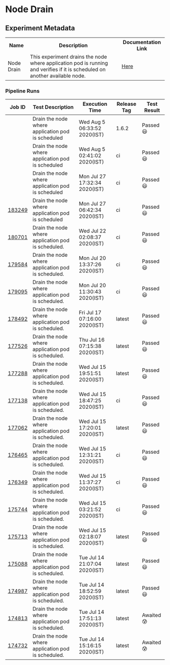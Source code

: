 # Node Drain

## Experiment Metadata

<table>
<tr>
<th> Name </th>
<th> Description </th>
<th> Documentation Link </th>
</tr>
<tr>
 <td> Node Drain </td>
 <td> This experiment drains the node where application pod is running and verifies if it is scheduled on another available node. </td>
 <td>  <a href="https://docs.litmuschaos.io/docs/node-drain/"> Here </a> </td>
 </tr>
 </table>

 ### Pipeline Runs


| Job ID |   Test Description         | Execution Time | Release Tag   | Test Result   |
 |---------|---------------------------| --------------|--------|--------|
|     <a href= "https://gitlab.mayadata.io/litmuschaos/litmus-e2e/-/jobs/"></a>           |  Drain the node where application pod is scheduled           | Wed Aug  5 06:33:52 2020(IST)  | 1.6.2 | Passed :smiley: |
|     <a href= "https://gitlab.mayadata.io/litmuschaos/litmus-e2e/-/jobs/"></a>           |  Drain the node where application pod is scheduled           | Wed Aug  5 02:41:02 2020(IST)  | ci | Passed :smiley: |
|     <a href= "https://gitlab.mayadata.io/litmuschaos/litmus-e2e/-/jobs/"></a>           |  Drain the node where application pod is scheduled           | Mon Jul 27 17:32:34 2020(IST)  | ci | Passed :smiley: |
|     <a href= "https://gitlab.mayadata.io/litmuschaos/litmus-e2e/-/jobs/183249">183249</a>           |  Drain the node where application pod is scheduled           | Mon Jul 27 06:42:34 2020(IST)  | ci | Passed :smiley: |
|     <a href= "https://gitlab.mayadata.io/litmuschaos/litmus-e2e/-/jobs/180701">180701</a>           |  Drain the node where application pod is scheduled.           | Wed Jul 22 02:08:37 2020(IST)  | ci | Passed :smiley: |
|     <a href= "https://gitlab.mayadata.io/litmuschaos/litmus-e2e/-/jobs/179584">179584</a>           |  Drain the node where application pod is scheduled.           | Mon Jul 20 13:37:26 2020(IST)  | ci | Passed :smiley: |
|     <a href= "https://gitlab.mayadata.io/litmuschaos/litmus-e2e/-/jobs/179095">179095</a>           |  Drain the node where application pod is scheduled.           | Mon Jul 20 11:30:43 2020(IST)  | ci | Passed :smiley: |
|     <a href= "https://gitlab.mayadata.io/litmuschaos/litmus-e2e/-/jobs/178492">178492</a>           |  Drain the node where application pod is scheduled.           | Fri Jul 17 07:16:00 2020(IST)  | latest | Passed :smiley: |
|     <a href= "https://gitlab.mayadata.io/litmuschaos/litmus-e2e/-/jobs/177526">177526</a>           |  Drain the node where application pod is scheduled.           | Thu Jul 16 07:15:38 2020(IST)  | latest | Passed :smiley: |
|     <a href= "https://gitlab.mayadata.io/litmuschaos/litmus-e2e/-/jobs/177288">177288</a>           |  Drain the node where application pod is scheduled.           | Wed Jul 15 19:51:51 2020(IST)  | latest | Passed :smiley: |
|     <a href= "https://gitlab.mayadata.io/litmuschaos/litmus-e2e/-/jobs/177138">177138</a>           |  Drain the node where application pod is scheduled.           | Wed Jul 15 18:47:25 2020(IST)  | ci | Passed :smiley: |
|     <a href= "https://gitlab.mayadata.io/litmuschaos/litmus-e2e/-/jobs/177062">177062</a>           |  Drain the node where application pod is scheduled.           | Wed Jul 15 17:20:01 2020(IST)  | latest | Passed :smiley: |
|     <a href= "https://gitlab.mayadata.io/litmuschaos/litmus-e2e/-/jobs/176465">176465</a>           |  Drain the node where application pod is scheduled.           | Wed Jul 15 12:31:21 2020(IST)  | ci | Passed :smiley: |
|     <a href= "https://gitlab.mayadata.io/litmuschaos/litmus-e2e/-/jobs/176349">176349</a>           |  Drain the node where application pod is scheduled.           | Wed Jul 15 11:37:27 2020(IST)  | ci | Passed :smiley: |
|     <a href= "https://gitlab.mayadata.io/litmuschaos/litmus-e2e/-/jobs/175744">175744</a>           |  Drain the node where application pod is scheduled.           | Wed Jul 15 03:21:52 2020(IST)  | ci | Passed :smiley: |
|     <a href= "https://gitlab.mayadata.io/litmuschaos/litmus-e2e/-/jobs/175713">175713</a>           |  Drain the node where application pod is scheduled.           | Wed Jul 15 02:18:07 2020(IST)  | latest | Passed :smiley: |
|     <a href= "https://gitlab.mayadata.io/litmuschaos/litmus-e2e/-/jobs/175088">175088</a>           |  Drain the node where application pod is scheduled.           | Tue Jul 14 21:07:04 2020(IST)  | latest | Passed :smiley: |
|     <a href= "https://gitlab.mayadata.io/litmuschaos/litmus-e2e/-/jobs/174987">174987</a>           |  Drain the node where application pod is scheduled.           | Tue Jul 14 18:52:59 2020(IST)  | latest | Passed :smiley: |
|     <a href= "https://gitlab.mayadata.io/litmuschaos/litmus-e2e/-/jobs/174813">174813</a>           |  Drain the node where application pod is scheduled.           | Tue Jul 14 17:51:13 2020(IST)  | latest | Awaited :cold_sweat: |
 |    <a href= "https://gitlab.mayadata.io/litmuschaos/litmus-e2e/-/jobs/174732">174732</a>   |  Drain the node where application pod is scheduled.           |  Tue Jul 14 15:16:15 2020(IST)     |latest  |Awaited :cold_sweat:  |
